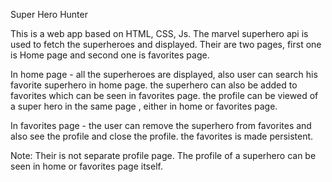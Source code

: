 Super Hero Hunter

This is a web app based on HTML, CSS, Js. The marvel superhero api is used to fetch the superheroes and displayed. Their are two pages, first one is Home page and second one is favorites page.

In home page - 
all the superheroes are displayed, 
also user can search his favorite superhero in home page. 
the superhero can also be added to favorites which can be seen in favorites page. 
the profile can be viewed of a super hero in the same page , either in home or favorites page. 

In favorites page - 
the user can remove the superhero from favorites and also see the profile and close the profile.
the favorites is made persistent.

Note: Their is not separate profile page. The profile of a superhero can be seen in home or favorites page itself.
